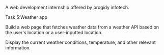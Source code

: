 A web development internship offered by progidy infotech.

Task 5:Weather app

Build a web page that fetches weather data from a weather API based on the user's location or a user-inputted location.

Display the current weather conditions, temperature, and other relevant information.
